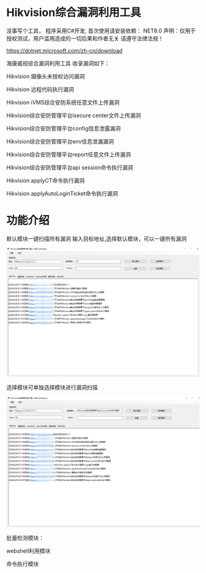 # Hikvision综合漏洞利用工具

没事写个工具，
程序采用C#开发,
首次使用请安装依赖：
NET8.0
声明：仅用于授权测试，用户滥用造成的一切后果和作者无关
请遵守法律法规！

https://dotnet.microsoft.com/zh-cn/download

海康威视综合漏洞利用工具 收录漏洞如下：

Hikvision 摄像头未授权访问漏洞

Hikvision 远程代码执行漏洞

Hikvision iVMS综合安防系统任意文件上传漏洞

Hikvision综合安防管理平台isecure center文件上传漏洞

Hikvision综合安防管理平台config信息泄露漏洞

Hikvision综合安防管理平台env信息泄漏漏洞

Hikvision综合安防管理平台report任意文件上传漏洞

Hikvision综合安防管理平台api session命令执行漏洞

Hikvision applyCT命令执行漏洞

Hikvision applyAutoLoginTicket命令执行漏洞

# 功能介绍
默认模块一键扫描所有漏洞
输入目标地址,选择默认模块，可以一键所有漏洞

![image](https://github.com/MInggongK/Hikvision-/blob/main/202406080819451.png)

选择模块可单独选择模块进行漏洞扫描

![image](https://github.com/MInggongK/Hikvision-/blob/main/202406080828136.png)

批量检测模块：

webshell利用模块

命令执行模块


